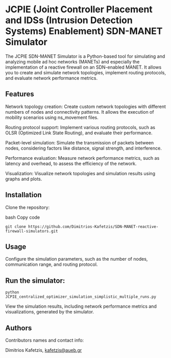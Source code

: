 # JCPIE (Joint Controller Placement and IDSs (Intrusion Detection Systems) Enablement) SDN-MANET Simulator

The JCPIE SDN-MANET Simulator is a Python-based tool for simulating and analyzing mobile ad hoc networks (MANETs) and especially the implementation of a reactive firewall on an SDN-enabled MANET. It allows you to create and simulate network topologies, implement routing protocols, and evaluate network performance metrics.

## Features

Network topology creation: Create custom network topologies with different numbers of nodes and connectivity patterns. It allows the execution of mobility scenarios using ns_movement files.

Routing protocol support: Implement various routing protocols, such as OLSR (Optimized Link State Routing), and evaluate their performance.

Packet-level simulation: Simulate the transmission of packets between nodes, considering factors like distance, signal strength, and interference.

Performance evaluation: Measure network performance metrics, such as latency and overhead, to assess the efficiency of the network.

Visualization: Visualize network topologies and simulation results using graphs and plots.

## Installation

Clone the repository:

bash
Copy code
```
git clone https://github.com/Dimitrios-Kafetzis/SDN-MANET-reactive-firewall-simulators.git
```

## Usage

Configure the simulation parameters, such as the number of nodes, communication range, and routing protocol.

## Run the simulator:
```
python JCPIE_centralized_optimizer_simulation_simplistic_multiple_runs.py
```
View the simulation results, including network performance metrics and visualizations, generated by the simulator.

## Authors

Contributors names and contact info:

Dimitrios Kafetzis, kafetzis@aueb.gr  
